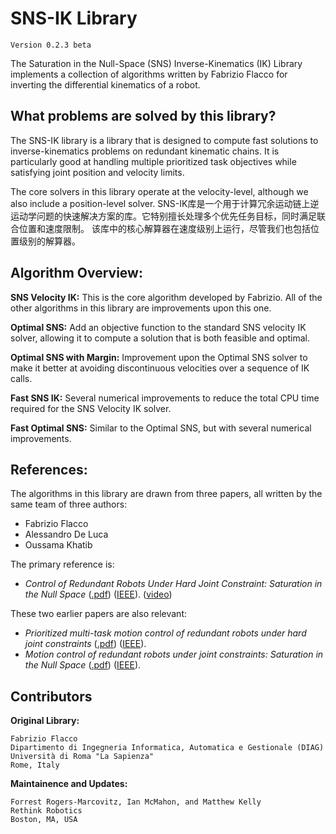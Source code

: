 # SNS-IK Library
`Version 0.2.3 beta`

The Saturation in the Null-Space (SNS) Inverse-Kinematics (IK) Library
implements a collection of algorithms written by Fabrizio Flacco for
inverting the differential kinematics of a robot.

## What problems are solved by this library?

The SNS-IK library is a library that is designed to compute fast solutions to
inverse-kinematics problems on redundant kinematic chains.
It is particularly good at handling multiple prioritized task objectives
while satisfying joint position and velocity limits.

The core solvers in this library operate at the velocity-level, although we
also include a position-level solver.
SNS-IK库是一个用于计算冗余运动链上逆运动学问题的快速解决方案的库。它特别擅长处理多个优先任务目标，同时满足联合位置和速度限制。
该库中的核心解算器在速度级别上运行，尽管我们也包括位置级别的解算器。
## Algorithm Overview:

**SNS Velocity IK:** This is the core algorithm developed by Fabrizio.
All of the other algorithms in this library are improvements upon this one.

**Optimal SNS:** Add an objective function to the standard SNS velocity IK solver,
allowing it to compute a solution that is both feasible and optimal.

**Optimal SNS with Margin:** Improvement upon the Optimal SNS solver to make it
better at avoiding discontinuous velocities over a sequence of IK calls.

**Fast SNS IK:** Several numerical improvements to reduce the total CPU time
required for the SNS Velocity IK solver.

**Fast Optimal SNS:** Similar to the Optimal SNS, but with several numerical improvements.

## References:

The algorithms in this library are drawn from three papers,
all written by the same team of three authors:
- Fabrizio Flacco
- Alessandro De Luca
- Oussama Khatib

The primary reference is:
- *Control of Redundant Robots Under Hard Joint Constraint: Saturation in the Null Space*
([.pdf](https://pdfs.semanticscholar.org/97ad/e6bad155d443e40f7b99d9773881b73a6ebc.pdf))
([IEEE](https://ieeexplore.ieee.org/document/7097068/)).
([video](https://youtu.be/Zm60jBdP-xs))

These two earlier papers are also relevant:
- *Prioritized multi-task motion control of redundant robots under hard joint constraints*
([.pdf](https://cs.stanford.edu/groups/manips/publications/pdfs/Flacco_2012.pdf))
([IEEE](https://ieeexplore.ieee.org/document/6385619/)).
- *Motion control of redundant robots under joint constraints: Saturation in the Null Space*
([.pdf](http://www.diag.uniroma1.it/~labrob/pub/papers/ICRA12_RedundancySNS.pdf))
([IEEE](https://ieeexplore.ieee.org/document/6225376/)).

## Contributors

**Original Library:**
```
Fabrizio Flacco
Dipartimento di Ingegneria Informatica, Automatica e Gestionale (DIAG)
Università di Roma "La Sapienza"
Rome, Italy
```
**Maintainence and Updates:**
````
Forrest Rogers-Marcovitz, Ian McMahon, and Matthew Kelly
Rethink Robotics
Boston, MA, USA
````
